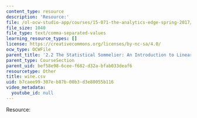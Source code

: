 ```yaml
---
content_type: resource
description: 'Resource:'
file: /ol-ocw-studio-app/courses/15-071-the-analytics-edge-spring-2017/b7caee99307eb87b00b3d3e80055b116_wine.csv
file_size: 1040
file_type: text/comma-separated-values
learning_resource_types: []
license: https://creativecommons.org/licenses/by-nc-sa/4.0/
ocw_type: OCWFile
parent_title: '2.2 The Statistical Sommelier: An Introduction to Linear Regression'
parent_type: CourseSection
parent_uid: bef58e98-6cee-f682-d32a-bfab033deaf6
resourcetype: Other
title: wine.csv
uid: b7caee99-307e-b87b-00b3-d3e80055b116
video_metadata:
  youtube_id: null
---
```

Resource: